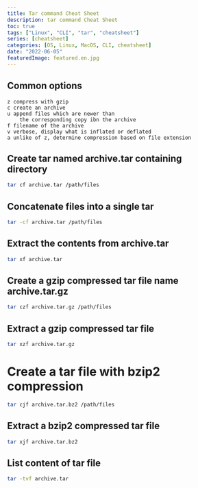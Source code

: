 ```yaml
---
title: Tar command Cheat Sheet
description: tar command Cheat Sheet
toc: true
tags: ["Linux", "CLI", "tar", "cheatsheet"]
series: [cheatsheet]
categories: [OS, Linux, MacOS, CLI, cheatsheet]
date: "2022-06-05"
featuredImage: featured.en.jpg
---
```


## Common options

    z compress with gzip
    c create an archive
    u append files which are newer than 
        the corresponding copy ibn the archive
    f filename of the archive
    v verbose, display what is inflated or deflated
    a unlike of z, determine compression based on file extension

## Create tar named archive.tar containing directory

```bash
tar cf archive.tar /path/files
```

## Concatenate files into a single tar

```bash
tar -cf archive.tar /path/files
```

## Extract the contents from archive.tar

```bash
tar xf archive.tar
```

## Create a gzip compressed tar file name archive.tar.gz

```bash
tar czf archive.tar.gz /path/files
```

## Extract a gzip compressed tar file

```bash
tar xzf archive.tar.gz
```

# Create a tar file with bzip2 compression

```bash
tar cjf archive.tar.bz2 /path/files
```

## Extract a bzip2 compressed tar file

```bash
tar xjf archive.tar.bz2
```

## List content of tar file

```bash
tar -tvf archive.tar
```
